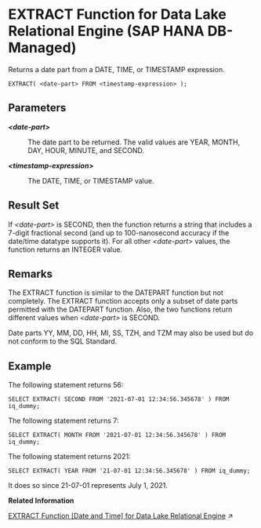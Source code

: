 <!-- loio5abf14024b6949cd9539ee8467acfb10 -->

# EXTRACT Function for Data Lake Relational Engine \(SAP HANA DB-Managed\)

Returns a date part from a DATE, TIME, or TIMESTAMP expression.



```
EXTRACT( <date-part> FROM <timestamp-expression> );
```



<a name="loio5abf14024b6949cd9539ee8467acfb10__section_rgj_xpd_gsb"/>

## Parameters


<dl>
<dt><b>

*<date-part\>* 

</b></dt>
<dd>

The date part to be returned. The valid values are YEAR, MONTH, DAY, HOUR, MINUTE, and SECOND.



</dd><dt><b>

*<timestamp-expression\>* 

</b></dt>
<dd>

The DATE, TIME, or TIMESTAMP value.



</dd>
</dl>



<a name="loio5abf14024b6949cd9539ee8467acfb10__section_qn4_ypd_gsb"/>

## Result Set

If *<date-part\>* is SECOND, then the function returns a string that includes a 7-digit fractional second \(and up to 100-nanosecond accuracy if the date/time datatype supports it\). For all other *<date-part\>* values, the function returns an INTEGER value.



<a name="loio5abf14024b6949cd9539ee8467acfb10__section_kzf_zpd_gsb"/>

## Remarks

The EXTRACT function is similar to the DATEPART function but not completely. The EXTRACT function accepts only a subset of date parts permitted with the DATEPART function. Also, the two functions return different values when *<date-part\>* is SECOND.

Date parts YY, MM, DD, HH, MI, SS, TZH, and TZM may also be used but do not conform to the SQL Standard.



## Example

The following statement returns 56:

```
SELECT EXTRACT( SECOND FROM '2021-07-01 12:34:56.345678' ) FROM iq_dummy;
```

The following statement returns 7:

```
SELECT EXTRACT( MONTH FROM '2021-07-01 12:34:56.345678' ) FROM iq_dummy;
```

The following statement returns 2021:

```
SELECT EXTRACT( YEAR FROM '21-07-01 12:34:56.345678' ) FROM iq_dummy;
```

It does so since 21-07-01 represents July 1, 2021.

**Related Information**  


[EXTRACT Function \[Date and Time\] for Data Lake Relational Engine](https://help.sap.com/viewer/19b3964099384f178ad08f2d348232a9/2023_4_QRC/en-US/c3565b1366b448828db3cc916507f15b.html "Returns a date part from a DATE, TIME, or TIMESTAMP expression.") :arrow_upper_right:

